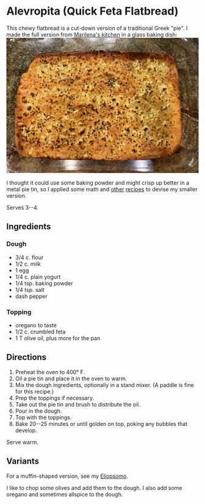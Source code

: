[KitchenAid]: ../indices/kitchenAid.html
[quick]: ../indices/quick.html

# Alevropita (Quick Feta Flatbread)

This chewy flatbread is a cut-down version of a traditional Greek "pie".  I made the full version from [Marilena's kitchen](https://marilenaskitchen.com/feta-cheese-flat-bread/) in a glass baking dish: ![large pie](../images/alevropita_large.png)

I thought it could use some baking powder and might crisp up better in a metal pie tin, so I applied some math and [other](https://www.kalofagas.ca/2024/03/17/alevropita/) [recipes](https://30daysofgreekfood.com/mediterranean-greek-flour-pie/) to devise my smaller version.

Serves 3--4.

## Ingredients

### Dough

* 3/4 c. flour
* 1/2 c. milk
* 1 egg
* 1/4 c. plain yogurt
* 1/4 tsp. baking powder
* 1/4 tsp. salt
* dash pepper

### Topping

* oregano to taste
* 1/2 c. crumbled feta 
* 1 T olive oil, plus more for the pan

## Directions

1. Preheat the oven to 400° F.
2. Oil a pie tin and place it in the oven to warm.
3. Mix the dough ingredients, optionally in a stand mixer.  (A paddle is fine for this recipe.) 
4. Prep the toppings if necessary.
5. Take out the pie tin and brush to distribute the oil.
6. Pour in the dough.
7. Top with the toppings.
8. Bake 20--25 minutes or until golden on top, poking any bubbles that develop.

Serve warm.

## Variants
For a muffin-shaped version, see my [Eliopsomo](../bread/eliopsomo.md).

I like to chop some olives and add them to the dough.  I also add some oregano and sometimes allspice to the dough.
